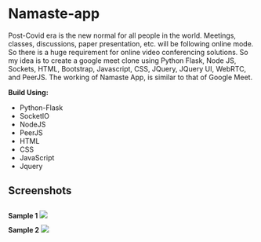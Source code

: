 # Namaste-app
Post-Covid era is the new normal for all people in the world. Meetings, classes, discussions, paper presentation, etc. will be following online mode. So there is a huge requirement for online video conferencing solutions.
So my idea is to create a google meet clone using Python Flask, Node JS, Sockets, HTML, Bootstrap, Javascript, CSS, JQuery, JQuery UI, WebRTC, and PeerJS. The working  of Namaste App, is similar to that of Google Meet.


**Build Using:**
* Python-Flask
* SocketIO
* NodeJS
* PeerJS
* HTML
* CSS
* JavaScript
* Jquery

## Screenshots

**Sample 1**
<img src="http://zateart.com/covidchart/samples/sample1.png" style="margin-top:10px">
<br>
**Sample 2**
<img src="http://zateart.com/covidchart/samples/sample2.png" style="margin-top:10px">
